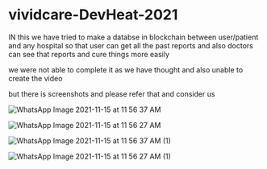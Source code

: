 # vividcare-DevHeat-2021

IN this we have tried to make a databse in blockchain between user/patient and any hospital so that user can get all the past reports and also doctors can see that reports and cure things more easily

we were not able to complete it as we have thought and also unable to create the video

but there is screenshots and please refer that and consider us

![WhatsApp Image 2021-11-15 at 11 56 37 AM](https://user-images.githubusercontent.com/81152370/141733103-c67249e5-3916-4abd-bf9c-22b238c60abb.jpeg)


![WhatsApp Image 2021-11-15 at 11 56 27 AM](https://user-images.githubusercontent.com/81152370/141733060-32d26a27-e6e0-4882-af01-5932928e074c.jpeg)


![WhatsApp Image 2021-11-15 at 11 56 37 AM (1)](https://user-images.githubusercontent.com/81152370/141733134-6b021177-8c17-458c-965b-b987971247e4.jpeg)

![WhatsApp Image 2021-11-15 at 11 56 27 AM (1)](https://user-images.githubusercontent.com/81152370/141733182-960ea2f8-f29b-4613-8491-136c915f0e27.jpeg)
